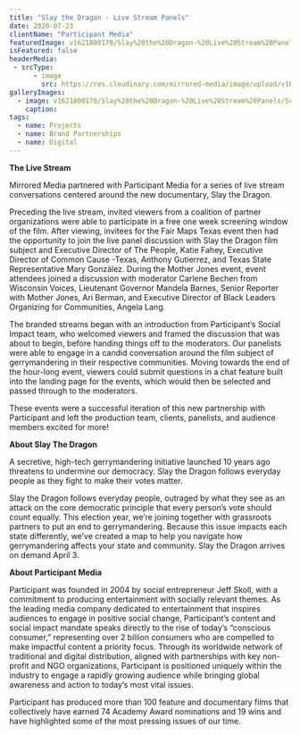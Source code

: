 ```yaml
---
title: "Slay the Dragon - Live Stream Panels"
date: 2020-07-23
clientName: "Participant Media"
featuredImage: v1621800170/Slay%20the%20Dragon-%20Live%20Stream%20Panels/slay_the_dragon_live_player_background_3_jsqpch.jpg
isFeatured: false
headerMedia:
 - srcType:
      - image
	    src: https://res.cloudinary.com/mirrored-media/image/upload/v1621800170/Slay%20the%20Dragon-%20Live%20Stream%20Panels/slay_the_dragon_live_player_background_3_jsqpch.jpg
galleryImages:
  - image: v1621800170/Slay%20the%20Dragon-%20Live%20Stream%20Panels/Screen_Shot_2020-07-16_at_3.42.49_PM_w3f1mb.png
    caption: 
tags:
  - name: Projects
  - name: Brand Partnerships
  - name: Digital
---
```

**The Live Stream**

Mirrored Media partnered with Participant Media for a series of live stream conversations centered around the new documentary, Slay the Dragon. 

Preceding the live stream, invited viewers from a coalition of partner organizations were able to participate in a free one week screening window of the film. After viewing, invitees for the Fair Maps Texas event then had the opportunity to join the live panel discussion with Slay the Dragon film subject and Executive Director of The People, Katie Fahey, Executive Director of Common Cause -Texas, Anthony Gutierrez, and Texas State Representative Mary González. During the Mother Jones event, event attendees joined a discussion with moderator Carlene Bechen from Wisconsin Voices, Lieutenant Governor Mandela Barnes, Senior Reporter with Mother Jones, Ari Berman, and Executive Director of Black Leaders Organizing for Communities, Angela Lang.

The branded streams began with an introduction from Participant’s Social Impact team, who welcomed viewers and framed the discussion that was about to begin, before handing things off to the moderators. Our panelists were able to engage in a candid conversation around the film subject of gerrymandering in their respective communities. Moving towards the end of the hour-long event, viewers could submit questions in a chat feature built into the landing page for the events, which would then be selected and passed through to the moderators.

These events were a successful iteration of this new partnership with Participant and left the production team, clients, panelists, and audience members excited for more!

**About Slay The Dragon**

A secretive, high-tech gerrymandering initiative launched 10 years ago threatens to undermine our democracy. Slay the Dragon follows everyday people as they fight to make their votes matter.

Slay the Dragon follows everyday people, outraged by what they see as an attack on the core democratic principle that every person’s vote should count equally. This election year, we’re joining together with grassroots partners to put an end to gerrymandering. Because this issue impacts each state differently, we’ve created a map to help you navigate how gerrymandering affects your state and community. Slay the Dragon arrives on demand April 3.

**About Participant Media**

Participant was founded in 2004 by social entrepreneur Jeff Skoll, with a commitment to producing entertainment with socially relevant themes. As the leading media company dedicated to entertainment that inspires audiences to engage in positive social change, Participant’s content and social impact mandate speaks directly to the rise of today’s “conscious consumer,” representing over 2 billion consumers who are compelled to make impactful content a priority focus. Through its worldwide network of traditional and digital distribution, aligned with partnerships with key non-profit and NGO organizations, Participant is positioned uniquely within the industry to engage a rapidly growing audience while bringing global awareness and action to today’s most vital issues.

Participant has produced more than 100 feature and documentary films that collectively have earned 74 Academy Award nominations and 19 wins and have highlighted some of the most pressing issues of our time.